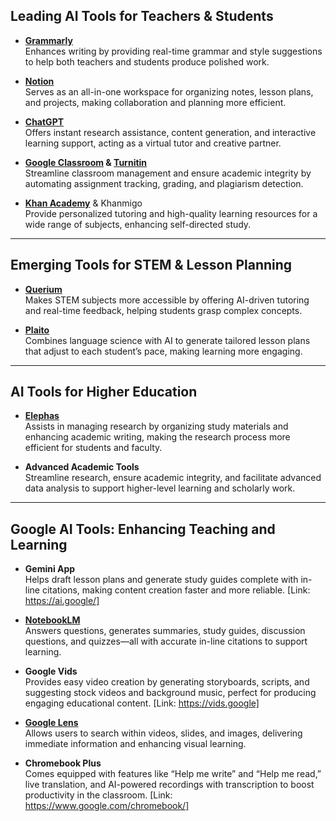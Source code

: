## Leading AI Tools for Teachers & Students

- **[Grammarly](https://www.grammarly.com)**  
	  Enhances writing by providing real-time grammar and style suggestions to help both teachers and students produce polished work.

- **[Notion](https://www.notion.so)**  
	  Serves as an all-in-one workspace for organizing notes, lesson plans, and projects, making collaboration and planning more efficient.

- **[ChatGPT](https://chat.openai.com)**  
	  Offers instant research assistance, content generation, and interactive learning support, acting as a virtual tutor and creative partner.

- **[Google Classroom](https://classroom.google.com) & [Turnitin](https://www.turnitin.com)**  
	  Streamline classroom management and ensure academic integrity by automating assignment tracking, grading, and plagiarism detection.

- **[Khan Academy](https://www.khanacademy.org)** & Khanmigo  
	  Provide personalized tutoring and high-quality learning resources for a wide range of subjects, enhancing self-directed study.

---

## Emerging Tools for STEM & Lesson Planning

- **[Querium](https://www.querium.com)**  
	  Makes STEM subjects more accessible by offering AI-driven tutoring and real-time feedback, helping students grasp complex concepts.

- **[Plaito](https://kodora.ai/ai-tool/plaito/)**  
	  Combines language science with AI to generate tailored lesson plans that adjust to each student’s pace, making learning more engaging.

---

## AI Tools for Higher Education

- **[Elephas](https://elephas.app)**  
	  Assists in managing research by organizing study materials and enhancing academic writing, making the research process more efficient for students and faculty.

- **Advanced Academic Tools**  
	  Streamline research, ensure academic integrity, and facilitate advanced data analysis to support higher-level learning and scholarly work.

---

## Google AI Tools: Enhancing Teaching and Learning

- **Gemini App**  
	  Helps draft lesson plans and generate study guides complete with in-line citations, making content creation faster and more reliable. [Link: https://ai.google/]

- **[NotebookLM](https://notebooklm.google.com)**  
	  Answers questions, generates summaries, study guides, discussion questions, and quizzes—all with accurate in-line citations to support learning.

- **Google Vids**  
	  Provides easy video creation by generating storyboards, scripts, and suggesting stock videos and background music, perfect for producing engaging educational content. [Link: https://vids.google]

- **[Google Lens](https://lens.google.com)**  
	  Allows users to search within videos, slides, and images, delivering immediate information and enhancing visual learning.

- **Chromebook Plus**  
	  Comes equipped with features like “Help me write” and “Help me read,” live translation, and AI-powered recordings with transcription to boost productivity in the classroom. [Link: https://www.google.com/chromebook/]
